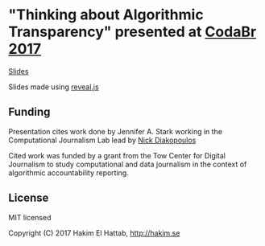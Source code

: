 # "Thinking about Algorithmic Transparency" presented at [CodaBr 2017](http://coda.escoladedados.org)

[Slides](https://jastark.github.io/Coda-Br2017)

Slides made using [reveal.js](https://github.com/hakimel/reveal.js#slide-backgrounds)

## Funding
Presentation cites work done by Jennifer A. Stark working in the Computational Journalism Lab lead by [Nick Diakopoulos](http://www.nickdiakopoulos.com)

Cited work was funded by a grant from the Tow Center for Digital Journalism to study computational and data journalism in the context of algorithmic accountability reporting.

## License

MIT licensed

Copyright (C) 2017 Hakim El Hattab, http://hakim.se
